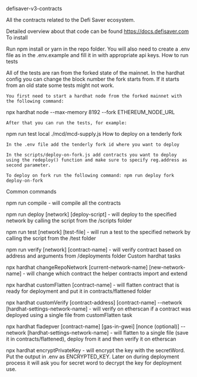 defisaver-v3-contracts

All the contracts related to the Defi Saver ecosystem.

Detailed overview about that code can be found https://docs.defisaver.com
To install

Run npm install or yarn in the repo folder. You will also need to create a .env file as in the .env.example and fill it in with appropriate api keys.
How to run tests

All of the tests are ran from the forked state of the mainnet. In the hardhat config you can change the block number the fork starts from. If it starts from an old state some tests might not work.

    You first need to start a hardhat node from the forked mainnet with the following command:

npx hardhat node --max-memory 8192 --fork ETHEREUM_NODE_URL

    After that you can run the tests, for example:

npm run test local ./mcd/mcd-supply.js
How to deploy on a tenderly fork

    In the .env file add the tenderly fork id where you want to deploy

    In the scripts/deploy-on-fork.js add contracts you want to deploy using the redeploy() function and make sure to specify reg.address as second parameter.

    To deploy on fork run the following command: npm run deploy fork deploy-on-fork

Common commands

npm run compile - will compile all the contracts

npm run deploy [network] [deploy-script] - will deploy to the specified network by calling the script from the /scripts folder

npm run test [network] [test-file] - will run a test to the specified network by calling the script from the /test folder

npm run verify [network] [contract-name] - will verify contract based on address and arguments from /deployments folder
Custom hardhat tasks

npx hardhat changeRepoNetwork [current-network-name] [new-network-name] - will change which contract the helper contracts import and extend

npx hardhat customFlatten [contract-name] - will flatten contract that is ready for deployment and put it in contracts/flattened folder

npx hardhat customVerify [contract-address] [contract-name] --network [hardhat-settings-network-name] - will verify on etherscan if a contract was deployed using a single file from customFlatten task

npx hardhat fladepver [contract-name] [gas-in-gwei] [nonce (optional)] --network [hardhat-settings-network-name] - will flatten to a single file (save it in contracts/flattened), deploy from it and then verify it on etherscan

npx hardhat encryptPrivateKey - will encrypt the key with the secretWord. Put the output in .env as ENCRYPTED_KEY. Later on during deployment process it will ask you for secret word to decrypt the key for deployment use.
